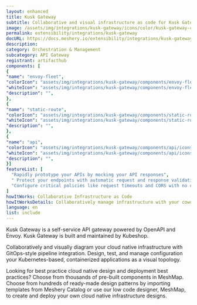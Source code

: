 ```yaml
---
layout: enhanced
title: Kusk Gateway
subtitle: Collaborative and visual infrastructure as code for Kusk Gateway
image: /assets/img/integrations/kusk-gateway/icons/color/kusk-gateway-color.svg
permalink: extensibility/integrations/kusk-gateway
docURL: https://docs.meshery.io/extensibility/integrations/kusk-gateway
description: 
category: Orchestration & Management
subcategory: API Gateway
registrant: artifacthub
components: [
{
"name": "envoy-fleet",
"colorIcon": "assets/img/integrations/kusk-gateway/components/envoy-fleet/icons/color/envoy-fleet-color.svg",
"whiteIcon": "assets/img/integrations/kusk-gateway/components/envoy-fleet/icons/white/envoy-fleet-white.svg",
"description": "",
},
{
"name": "static-route",
"colorIcon": "assets/img/integrations/kusk-gateway/components/static-route/icons/color/static-route-color.svg",
"whiteIcon": "assets/img/integrations/kusk-gateway/components/static-route/icons/white/static-route-white.svg",
"description": "",
},
{
"name": "api",
"colorIcon": "assets/img/integrations/kusk-gateway/components/api/icons/color/api-color.svg",
"whiteIcon": "assets/img/integrations/kusk-gateway/components/api/icons/white/api-white.svg",
"description": "",
}]
featureList: [
  "Rapidly prototype your APIs by mocking your API responses",
  " Protect your endpoints with automatic request and response validations",
  "Configure critical policies like request timeouts and CORS with no coding required."
]
howItWorks: Collaborative Infrastructure as Code
howItWorksDetails: Collaboratively manage infrastructure with your coworkers synchronously sharing the same designs.
language: en
list: include
---
```

<p>
Kusk Gateway is a self-service API gateway powered by OpenAPI and Envoy. Kusk Gateway is built and maintained by Kubeshop.
</p>
<p>
    Collaboratively and visually diagram your cloud native infrastructure with GitOps-style pipeline integration. Design, test, and manage configuration your Kubernetes-based, containerized applications as a visual topology.
</p>
<p>
    Looking for best practice cloud native design and deployment best practices? Choose from thousands of pre-built components in MeshMap. Choose from hundreds of ready-made design patterns by importing templates from Meshery Catalog or use our low code designer, MeshMap, to create and deploy your own cloud native infrastructure designs.
</p>
